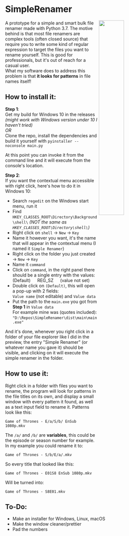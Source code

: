 # SimpleRenamer

<a href="https://www.youtube.com/watch?v=ADsyiEJWdpU&feature=youtu.be">
<img src="https://user-images.githubusercontent.com/27065646/66266362-66a3fa80-e824-11e9-90dd-4fa233ce3652.png" height="40%" width="40%" align="right">
</a>

A prototype for a simple and smart bulk file renamer made with Python 3.7.
The motive behind is that most file renamers are complex tools (often closed source)
that require you to write some kind of regular expression to target the files you want to rename yourself. This is good for professionals, but it's out of reach for a casual user.  
What my software does to address this problem is that **it looks for patterns** in file names itself!

## How to install it:
**Step 1**:  
Get my build for Windows 10 in the releases *(might work with Windows version under 10 I haven't tried)*  
*OR*  
Clone the repo, install the dependencies and build it yourself with `pyinstaller --noconsole main.py`

At this point you can invoke it from the command line and it will execute from the console's location.

**Step 2**:  
If you want the contextual menu accessible with right click, here's how to do it in Windows 10:  
* Search `regedit` on the Windows start menu, run it
* Find `HKEY_CLASSES_ROOT\Directory\Background\shell\` *(NOT the same as `HKEY_CLASSES_ROOT\Directory\shell\`)*
* Right click on `shell` -> `New` -> `Key`
* Name it however you want, it's the name that will appear in the contextual menu
(I named it `Simple Renamer`)
* Right click on the folder you just created -> `New` -> `Key`
* Name it `command`
* Click on `command`, in the right panel there should be a single entry with the values:   
(Default) &emsp; REG_SZ &emsp; (value not set)
* Double click on `(Default)`, this will open a pop-up with 2 fields:  
`Value name` (not editable) and `Value data`
* Put the path to the `main.exe` you got from **Step 1** in `Value data`  
For example mine was (quotes included): `"D:\Repos\SimpleRenamer\dist\main\main.exe"`

And it's done, whenever you right click in a folder of your file explorer like I did in the preview, 
the entry "Simple Renamer" (or whatever name you gave it) should be visible, and clicking on it will execute 
the simple renamer in the folder.


## How to use it:
Right click in a folder with files you want to rename, 
the program will look for patterns in the file titles on its own, 
and display a small window with every pattern it found, as well as a text input field to rename it.
Patterns look like this:
```
Game of Thrones - E/a/S/b/ EnSub 1080p.mkv
```
The `/a/` and `/b/` are **variables**, this could be the episode or season number for example.  
In my example you could rename it to:
```
Game of Thrones - S/b/E/a/.mkv
```
So every title that looked like this:
```
Game of Thrones - E01S8 EnSub 1080p.mkv
```
Will be turned into:
```
Game of Thrones - S8E01.mkv
```

## To-Do:
* Make an installer for Windows, Linux, macOS
* Make the window cleaner/prettier
* Pad the numbers
